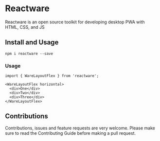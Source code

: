 # Reactware

Reactware is an open source toolkit for developing desktop PWA with HTML, CSS, and JS

## Install and Usage

```
npm i reactware --save
```

### Usage
```
import { WareLayoutFlex } from 'reactware';

<WareLayoutFlex horizontal>
  <div>One</div>
  <div>Two</div>
  <div>Three</div>
</WareLayoutFlex>
```

## Contributions

Contributions, issues and feature requests are very welcome. Please make sure to read the Contributing Guide before making a pull request.
